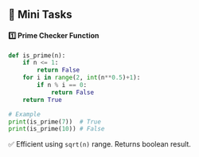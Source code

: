 ## 🧠 Mini Tasks


#### 1️⃣ Prime Checker Function

```python
def is_prime(n):
    if n <= 1:
        return False
    for i in range(2, int(n**0.5)+1):
        if n % i == 0:
            return False
    return True

# Example
print(is_prime(7))  # True
print(is_prime(10)) # False

```

✅ Efficient using `sqrt(n)` range. Returns boolean result.
